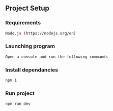 ## Project Setup

### Requirements

```sh
Node.js (https://nodejs.org/en)
```

### Launching program
```sh
Open a console and run the following commands
```

### Install dependancies

```sh
npm i
```

### Run project

```sh
npm run dev
```
